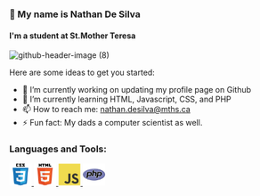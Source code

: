 ### 👋 My name is Nathan De Silva
#### I'm a student at St.Mother Teresa

![github-header-image (8)](https://github.com/nathan-desilva/nathan-desilva/assets/159185114/0a6a5aba-8d42-413e-9b42-d7d6ee7cef37)


Here are some ideas to get you started:

- 🔭 I’m currently working on updating my profile page on Github
- 🌱 I’m currently learning HTML, Javascript, CSS, and PHP
- 📫 How to reach me: nathan.desilva@mths.ca
- ⚡ Fun fact: My dads a computer scientist as well.


<h3 align="left">Languages and Tools:</h3>
<p align="left"> <a href="https://www.w3schools.com/css/" target="_blank" rel="noreferrer"> <img src="https://raw.githubusercontent.com/devicons/devicon/master/icons/css3/css3-original-wordmark.svg" alt="css3" width="40" height="40"/> </a> <a href="https://www.w3.org/html/" target="_blank" rel="noreferrer"> <img src="https://raw.githubusercontent.com/devicons/devicon/master/icons/html5/html5-original-wordmark.svg" alt="html5" width="40" height="40"/> </a> <a href="https://developer.mozilla.org/en-US/docs/Web/JavaScript" target="_blank" rel="noreferrer"> <img src="https://raw.githubusercontent.com/devicons/devicon/master/icons/javascript/javascript-original.svg" alt="javascript" width="40" height="40"/> </a> <a href="https://www.php.net" target="_blank" rel="noreferrer"> <img src="https://raw.githubusercontent.com/devicons/devicon/master/icons/php/php-original.svg" alt="php" width="40" height="40"/> </a> </p>
